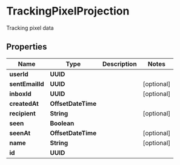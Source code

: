 

# TrackingPixelProjection

Tracking pixel data

## Properties

| Name | Type | Description | Notes |
|------------ | ------------- | ------------- | -------------|
|**userId** | **UUID** |  |  |
|**sentEmailId** | **UUID** |  |  [optional] |
|**inboxId** | **UUID** |  |  [optional] |
|**createdAt** | **OffsetDateTime** |  |  |
|**recipient** | **String** |  |  [optional] |
|**seen** | **Boolean** |  |  |
|**seenAt** | **OffsetDateTime** |  |  [optional] |
|**name** | **String** |  |  [optional] |
|**id** | **UUID** |  |  |



